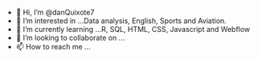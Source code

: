 - 👋 Hi, I’m @danQuixote7
- 👀 I’m interested in ...Data analysis, English, Sports and Aviation.
- 🌱 I’m currently learning ...R, SQL, HTML, CSS, Javascript and Webflow
- 💞️ I’m looking to collaborate on ...
- 📫 How to reach me ...

<!---
danQuixote7/danQuixote7 is a ✨ special ✨ repository because its `README.md` (this file) appears on your GitHub profile.
You can click the Preview link to take a look at your changes.
--->
